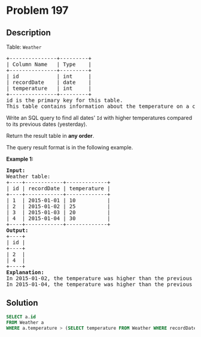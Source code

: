# Problem 197

## Description

Table: `Weather`

<pre>
+---------------+---------+
| Column Name   | Type    |
+---------------+---------+
| id            | int     |
| recordDate    | date    |
| temperature   | int     |
+---------------+---------+
id is the primary key for this table.
This table contains information about the temperature on a certain day.
</pre>

Write an SQL query to find all dates' `Id` with higher temperatures compared to its previous dates (yesterday).

Return the result table in **any order**.

The query result format is in the following example.

**Example 1:**

<pre>
<b>Input:</b>
Weather table:
+----+------------+-------------+
| id | recordDate | temperature |
+----+------------+-------------+
| 1  | 2015-01-01 | 10          |
| 2  | 2015-01-02 | 25          |
| 3  | 2015-01-03 | 20          |
| 4  | 2015-01-04 | 30          |
+----+------------+-------------+
<b>Output:</b> 
+----+
| id |
+----+
| 2  |
| 4  |
+----+
<b>Explanation:</b>  
In 2015-01-02, the temperature was higher than the previous day (10 -> 25).
In 2015-01-04, the temperature was higher than the previous day (20 -> 30).
</pre>

## Solution

```sql
SELECT a.id
FROM Weather a
WHERE a.temperature > (SELECT temperature FROM Weather WHERE recordDate = DATEADD(DAY,-1,a.recordDate))
```
